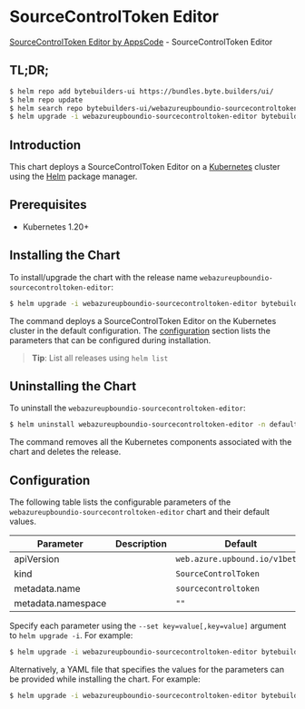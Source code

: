 # SourceControlToken Editor

[SourceControlToken Editor by AppsCode](https://byte.builders) - SourceControlToken Editor

## TL;DR;

```bash
$ helm repo add bytebuilders-ui https://bundles.byte.builders/ui/
$ helm repo update
$ helm search repo bytebuilders-ui/webazureupboundio-sourcecontroltoken-editor --version=v0.4.18
$ helm upgrade -i webazureupboundio-sourcecontroltoken-editor bytebuilders-ui/webazureupboundio-sourcecontroltoken-editor -n default --create-namespace --version=v0.4.18
```

## Introduction

This chart deploys a SourceControlToken Editor on a [Kubernetes](http://kubernetes.io) cluster using the [Helm](https://helm.sh) package manager.

## Prerequisites

- Kubernetes 1.20+

## Installing the Chart

To install/upgrade the chart with the release name `webazureupboundio-sourcecontroltoken-editor`:

```bash
$ helm upgrade -i webazureupboundio-sourcecontroltoken-editor bytebuilders-ui/webazureupboundio-sourcecontroltoken-editor -n default --create-namespace --version=v0.4.18
```

The command deploys a SourceControlToken Editor on the Kubernetes cluster in the default configuration. The [configuration](#configuration) section lists the parameters that can be configured during installation.

> **Tip**: List all releases using `helm list`

## Uninstalling the Chart

To uninstall the `webazureupboundio-sourcecontroltoken-editor`:

```bash
$ helm uninstall webazureupboundio-sourcecontroltoken-editor -n default
```

The command removes all the Kubernetes components associated with the chart and deletes the release.

## Configuration

The following table lists the configurable parameters of the `webazureupboundio-sourcecontroltoken-editor` chart and their default values.

|     Parameter      | Description |                  Default                  |
|--------------------|-------------|-------------------------------------------|
| apiVersion         |             | <code>web.azure.upbound.io/v1beta1</code> |
| kind               |             | <code>SourceControlToken</code>           |
| metadata.name      |             | <code>sourcecontroltoken</code>           |
| metadata.namespace |             | <code>""</code>                           |


Specify each parameter using the `--set key=value[,key=value]` argument to `helm upgrade -i`. For example:

```bash
$ helm upgrade -i webazureupboundio-sourcecontroltoken-editor bytebuilders-ui/webazureupboundio-sourcecontroltoken-editor -n default --create-namespace --version=v0.4.18 --set apiVersion=web.azure.upbound.io/v1beta1
```

Alternatively, a YAML file that specifies the values for the parameters can be provided while
installing the chart. For example:

```bash
$ helm upgrade -i webazureupboundio-sourcecontroltoken-editor bytebuilders-ui/webazureupboundio-sourcecontroltoken-editor -n default --create-namespace --version=v0.4.18 --values values.yaml
```
